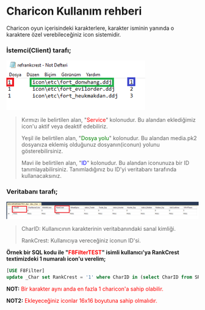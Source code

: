 # Charicon Kullanım rehberi

Charicon oyun içerisindeki karakterlere, karakter isminin yanında o karaktere özel verebileceğiniz icon sistemidir.

### İstemci(Client) tarafı;
![Add IIS Website](../images/chariconclientside.png)

>Kırmızı ile belirtilen alan, "<span style="color:red">Service</span>" kolonudur. Bu alandan eklediğimiz icon'u aktif veya deaktif edebiliriz.
>
>Yeşil ile belirtilen alan, "<span style="color:green">Dosya yolu</span>" kolonudur. Bu alandan media.pk2 dosyanıza eklemiş olduğunuz dosyanın(iconun) yolunu gösterebilirsiniz.
>
>Mavi ile belirtilen alan, "<span style="color:blue">ID</span>" kolonudur. Bu alandan iconunuza bir ID tanımlayabilirsiniz. Tanımladığınız bu ID'yi veritabanı tarafında kullanacaksınız.

### Veritabanı tarafı;
![Add IIS Website](../images/charicondbside.png)


> CharID: Kullanıcının karakterinin veritabanındaki sanal kimliği.
> 
> RankCrest: Kullanıcıya vereceğiniz iconun ID'si. 


**Örnek bir SQL kodu ile "<span style="color:red">F8FilterTEST</span>" isimli kullanıcı'ya RankCrest textimizdeki 1 numaralı icon'u verelim;**

~~~~sql
[USE F8Filter]
update _Char set RankCrest = '1' where CharID in (select CharID from SRO_VT_SHARD.._Char(NOLOCK) where charname16 = 'F8FilterTEST') --Eğer shard veritabanı adınız SRO_VT_SHARD değilse query'i kendi shard veritabanı adınız ile çalıştırabilirsiniz.
~~~~

**NOT:** <span style="color:red">Bir karakter aynı anda en fazla 1 charicon'a sahip olabilir.</span>

**NOT2:** <span style="color:red">Ekleyeceğiniz iconlar 16x16 boyutuna sahip olmalıdır.</span>